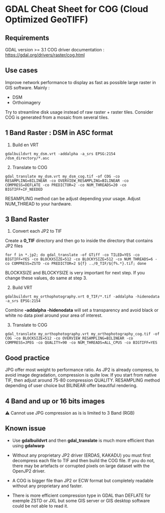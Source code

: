 # GDAL Cheat Sheet for COG (Cloud Optimized GeoTIFF)

## Requirements

GDAL version >= 3.1
COG driver documentation : https://gdal.org/drivers/raster/cog.html

## Use cases

Improve network performance to display as fast as possible large raster in GIS software. Mainly :
- DSM
- Orthoimagery

Try to streamline disk usage instead of raw raster + raster tiles.
Consider COG is generated from a mosaic from several tiles.

## 1 Band Raster : DSM in ASC format

1. Build en VRT

`gdalbuildvrt my_dsm.vrt -addalpha -a_srs EPSG:2154 /dsm_directory/*.asc`

2. Translate to COG

`gdal_translate my_dsm.vrt my_dsm_cog.tif -of COG -co RESAMPLING=BILINEAR -co OVERVIEW_RESAMPLING=BILINEAR -co COMPRESS=DEFLATE -co PREDICTOR=2 -co NUM_THREADS=20 -co BIGTIFF=IF_NEEDED`

RESAMPLING method can be adjust depending your usage.
Adjust NUM_THREAD to your hardware.

## 3 Band Raster

1. Convert each JP2 to TIF

Create a **0_TIF** directory and then go to inside the directory that contains JP2 files

`for f in *.jp2; do gdal_translate -of GTiff -co TILED=YES -co BIGTIFF=YES -co BLOCKXSIZE=512 -co BLOCKYSIZE=512 -co NUM_THREADS=6 -co COMPRESS=ZSTD -co PREDICTOR=2 ${f} ../0_TIF/${f%.*}.tif; done`

BLOCKXSIZE and BLOCKYSIZE is very important for next step. If you change these values, do same at step 3.

2. Build VRT

`gdalbuildvrt my_orthophotography.vrt 0_TIF/*.tif -addalpha -hidenodata -a_srs EPSG:2154`

Combine **-addalpha -hidenodata** will set a transparency and avoid black or white no data pixel around your area of interest.

3. Translate to COG

`gdal_translate my_orthophotography.vrt my_orthophotography_cog.tif -of COG -co BLOCKSIZE=512 -co OVERVIEW_RESAMPLING=BILINEAR -co COMPRESS=JPEG -co QUALITY=90 -co NUM_THREADS=ALL_CPUS -co BIGTIFF=YES`

## Good practice

JPG offer most weight to performance ratio.
As JP2 is already compress, to avoid image degradation, compression is quite low.
If you start from native TIF, then adjust around 75-80 compression QUALITY.
RESAMPLING method depending of user choice but BILINEAR offer beautiful rendering.

## 4 Band and up or 16 bits images

:warning: Cannot use JPG compression as is is limited to 3 Band (RGB)

## Known issue

- Use **gdalbuildvrt** and then **gdal_translate** is much more efficient than using **gdalwarp**

- Without any proprietary JP2 driver (ERDAS, KAKADU) you must first decompress each file to TIF and then build the COG file.
If you do not, there may be artefacts or corrupted pixels on large dataset with the OpenJP2 driver.

- A COG is bigger file than JP2 or ECW format but completely readable without any proprietary and faster.

- There is more efficient compression type in GDAL than DEFLATE for exemple ZSTD or JXL but some GIS server or GIS desktop software could be not able to read it.